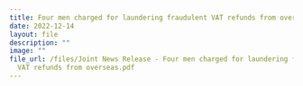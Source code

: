 ```yaml
---
title: Four men charged for laundering fraudulent VAT refunds from overseas
date: 2022-12-14
layout: file
description: ""
image: ""
file_url: /files/Joint News Release - Four men charged for laundering fraudulent
  VAT refunds from overseas.pdf
---
```

